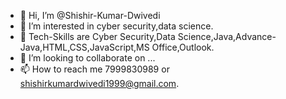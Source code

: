 - 👋 Hi, I’m @Shishir-Kumar-Dwivedi
- 👀 I’m interested in cyber security,data science.
- 🌱 Tech-Skills are Cyber Security,Data Science,Java,Advance-Java,HTML,CSS,JavaScript,MS Office,Outlook.
- 💞️ I’m looking to collaborate on ...
- 📫 How to reach me 7999830989 or shishirkumardwivedi1999@gmail.com.

<!---
Shishir-Kumar-Dwivedi/Shishir-Kumar-Dwivedi is a ✨ special ✨ repository because its `README.md` (this file) appears on your GitHub profile.
You can click the Preview link to take a look at your changes.
--->
